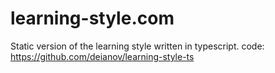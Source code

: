 # learning-style.com
Static version of the learning style written in typescript.
code: https://github.com/deianov/learning-style-ts
